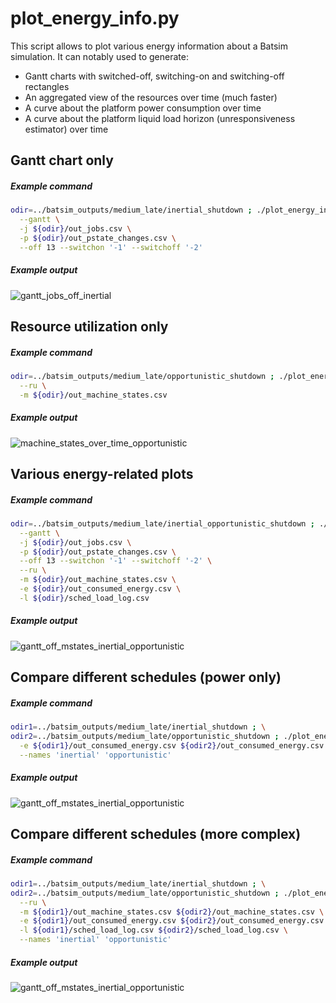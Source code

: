 plot_energy_info.py
=================

This script allows to plot various energy information about a Batsim simulation.
It can notably used to generate:
  - Gantt charts with switched-off, switching-on and switching-off rectangles
  - An aggregated view of the resources over time (much faster)
  - A curve about the platform power consumption over time
  - A curve about the platform liquid load horizon (unresponsiveness estimator)
    over time

Gantt chart only
----------------

##### Example command

``` bash
odir=../batsim_outputs/medium_late/inertial_shutdown ; ./plot_energy_info.py \
  --gantt \
  -j ${odir}/out_jobs.csv \
  -p ${odir}/out_pstate_changes.csv \
  --off 13 --switchon '-1' --switchoff '-2'
```

##### Example output
![gantt_jobs_off_inertial](img/gantt__inertial.png)

Resource utilization only
-------------------------

##### Example command
``` bash
odir=../batsim_outputs/medium_late/opportunistic_shutdown ; ./plot_energy_info.py \
  --ru \
  -m ${odir}/out_machine_states.csv
```

##### Example output
![machine_states_over_time_opportunistic](img/ru__opportunistic.png)

Various energy-related plots
----------------------------

##### Example command

``` bash
odir=../batsim_outputs/medium_late/inertial_opportunistic_shutdown ; ./plot_energy_info.py \
  --gantt \
  -j ${odir}/out_jobs.csv \
  -p ${odir}/out_pstate_changes.csv \
  --off 13 --switchon '-1' --switchoff '-2' \
  --ru \
  -m ${odir}/out_machine_states.csv \
  -e ${odir}/out_consumed_energy.csv \
  -l ${odir}/sched_load_log.csv
```

##### Example output
![gantt_off_mstates_inertial_opportunistic](img/gantt_ru_power_llh__inertial_opportunistic.png)


Compare different schedules (power only)
----------------------------------------

##### Example command

``` bash
odir1=../batsim_outputs/medium_late/inertial_shutdown ; \
odir2=../batsim_outputs/medium_late/opportunistic_shutdown ; ./plot_energy_info.py \
  -e ${odir1}/out_consumed_energy.csv ${odir2}/out_consumed_energy.csv \
  --names 'inertial' 'opportunistic'
```

##### Example output
![gantt_off_mstates_inertial_opportunistic](img/comp_power.png)

Compare different schedules (more complex)
--------------------------------------------------

##### Example command

``` bash
odir1=../batsim_outputs/medium_late/inertial_shutdown ; \
odir2=../batsim_outputs/medium_late/opportunistic_shutdown ; ./plot_energy_info.py \
  --ru \
  -m ${odir1}/out_machine_states.csv ${odir2}/out_machine_states.csv \
  -e ${odir1}/out_consumed_energy.csv ${odir2}/out_consumed_energy.csv \
  -l ${odir1}/sched_load_log.csv ${odir2}/sched_load_log.csv \
  --names 'inertial' 'opportunistic'
```

##### Example output
![gantt_off_mstates_inertial_opportunistic](img/comp_ru_power_llh.png)

